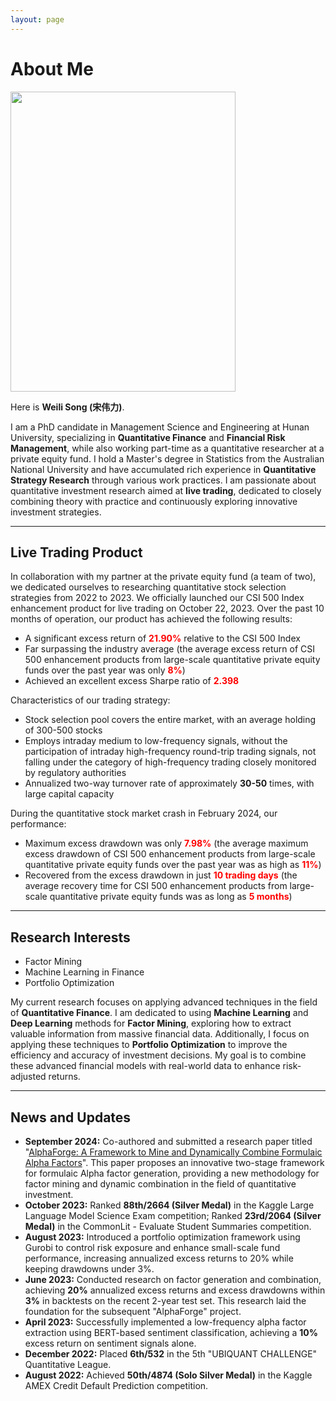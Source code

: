 ```yaml
---
layout: page
---
```


# About Me

<img src="https://sowelswl.github.io/weilisong.jpg" class="floatpic" width="360" height="480">

Here is **Weili Song (宋伟力)**.

I am a PhD candidate in Management Science and Engineering at Hunan University, specializing in **Quantitative Finance** and **Financial Risk Management**, while also working part-time as a quantitative researcher at a private equity fund. I hold a Master's degree in Statistics from the Australian National University and have accumulated rich experience in **Quantitative Strategy Research** through various work practices. I am passionate about quantitative investment research aimed at **live trading**, dedicated to closely combining theory with practice and continuously exploring innovative investment strategies.

---

## Live Trading Product

In collaboration with my partner at the private equity fund (a team of two), we dedicated ourselves to researching quantitative stock selection strategies from 2022 to 2023. We officially launched our CSI 500 Index enhancement product for live trading on October 22, 2023. Over the past 10 months of operation, our product has achieved the following results:

- A significant excess return of <span style="color: red;">**21.90%**</span> relative to the CSI 500 Index
- Far surpassing the industry average (the average excess return of CSI 500 enhancement products from large-scale quantitative private equity funds over the past year was only <span style="color: red;">**8%**</span>)
- Achieved an excellent excess Sharpe ratio of <span style="color: red;">**2.398**</span>

Characteristics of our trading strategy:

- Stock selection pool covers the entire market, with an average holding of 300-500 stocks
- Employs intraday medium to low-frequency signals, without the participation of intraday high-frequency round-trip trading signals, not falling under the category of high-frequency trading closely monitored by regulatory authorities
- Annualized two-way turnover rate of approximately **30-50** times, with large capital capacity

During the quantitative stock market crash in February 2024, our performance:

- Maximum excess drawdown was only <span style="color: red;">**7.98%**</span> (the average maximum excess drawdown of CSI 500 enhancement products from large-scale quantitative private equity funds over the past year was as high as <span style="color: red;">**11%**</span>)
- Recovered from the excess drawdown in just <span style="color: red;">**10 trading days**</span> (the average recovery time for CSI 500 enhancement products from large-scale quantitative private equity funds was as long as <span style="color: red;">**5 months**</span>)

---

## Research Interests

- Factor Mining
- Machine Learning in Finance
- Portfolio Optimization

My current research focuses on applying advanced techniques in the field of **Quantitative Finance**. I am dedicated to using **Machine Learning** and **Deep Learning** methods for **Factor Mining**, exploring how to extract valuable information from massive financial data. Additionally, I focus on applying these techniques to **Portfolio Optimization** to improve the efficiency and accuracy of investment decisions. My goal is to combine these advanced financial models with real-world data to enhance risk-adjusted returns.

---

## News and Updates

- **September 2024:** Co-authored and submitted a research paper titled "[AlphaForge: A Framework to Mine and Dynamically Combine Formulaic Alpha Factors](https://arxiv.org/abs/2406.18394)". This paper proposes an innovative two-stage framework for formulaic Alpha factor generation, providing a new methodology for factor mining and dynamic combination in the field of quantitative investment.
- **October 2023:** Ranked **88th/2664 (Silver Medal)** in the Kaggle Large Language Model Science Exam competition; Ranked **23rd/2064 (Silver Medal)** in the CommonLit - Evaluate Student Summaries competition.
- **August 2023:** Introduced a portfolio optimization framework using Gurobi to control risk exposure and enhance small-scale fund performance, increasing annualized excess returns to 20% while keeping drawdowns under 3%.
- **June 2023:** Conducted research on factor generation and combination, achieving **20%** annualized excess returns and excess drawdowns within **3%** in backtests on the recent 2-year test set. This research laid the foundation for the subsequent "AlphaForge" project.
- **April 2023:** Successfully implemented a low-frequency alpha factor extraction using BERT-based sentiment classification, achieving a **10%** excess return on sentiment signals alone.
- **December 2022:** Placed **6th/532** in the 5th "UBIQUANT CHALLENGE" Quantitative League.
- **August 2022:** Achieved **50th/4874 (Solo Silver Medal)** in the Kaggle AMEX Credit Default Prediction competition.

<!-- <blockquote class="twitter-tweet"><p lang="zh" dir="ltr">实盘交易表现优异，超额收益21.90%%！#量化策略 #金融风险管理</p></blockquote> -->
